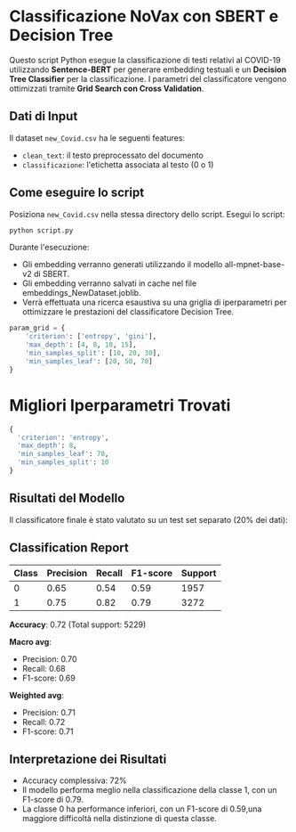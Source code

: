 # Classificazione NoVax con SBERT e Decision Tree

Questo script Python esegue la classificazione di testi relativi al COVID-19 utilizzando **Sentence-BERT** per generare embedding testuali e un **Decision Tree Classifier** per la classificazione. I parametri del classificatore vengono ottimizzati tramite **Grid Search con Cross Validation**.

## Dati di Input

Il dataset `new_Covid.csv` ha le seguenti features:

- `clean_text`: il testo preprocessato del documento
- `classificazione`: l'etichetta associata al testo (0 o 1)

## Come eseguire lo script

Posiziona `new_Covid.csv` nella stessa directory dello script.
Esegui lo script:
```python
python script.py
```
Durante l'esecuzione:

- Gli embedding verranno generati utilizzando il modello all-mpnet-base-v2 di SBERT.
- Gli embedding verranno salvati in cache nel file embeddings_NewDataset.joblib.
- Verrà effettuata una ricerca esaustiva su una griglia di iperparametri per ottimizzare le prestazioni del classificatore Decision Tree.
```python
param_grid = {
    'criterion': ['entropy', 'gini'],
    'max_depth': [4, 8, 10, 15],
    'min_samples_split': [10, 20, 30],
    'min_samples_leaf': [20, 50, 70]
}
```

# Migliori Iperparametri Trovati
```python
{
  'criterion': 'entropy',
  'max_depth': 8,
  'min_samples_leaf': 70,
  'min_samples_split': 10
}
```

## Risultati del Modello

Il classificatore finale è stato valutato su un test set separato (20% dei dati):

## Classification Report

| Class | Precision | Recall | F1-score | Support |
|-------|-----------|--------|----------|---------|
| 0     | 0.65      | 0.54   | 0.59     | 1957    |
| 1     | 0.75      | 0.82   | 0.79     | 3272    |

**Accuracy**: 0.72 (Total support: 5229)

**Macro avg**:
- Precision: 0.70
- Recall: 0.68
- F1-score: 0.69

**Weighted avg**:
- Precision: 0.71
- Recall: 0.72
- F1-score: 0.71

## Interpretazione dei Risultati

- Accuracy complessiva: 72%
- Il modello performa meglio nella classificazione della classe 1, con un F1-score di 0.79.
- La classe 0 ha performance inferiori, con un F1-score di 0.59,una maggiore difficoltà nella distinzione di questa classe.
